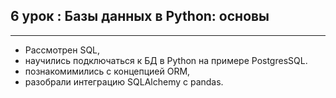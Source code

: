 ## 6 урок : Базы данных в Python: основы
---

- Рассмотрен SQL, 
- научились подключаться к БД в Python на примере PostgresSQL. 
- познакомимились с концепцией ORM, 
- разобрали интеграцию SQLAlchemy с pandas.